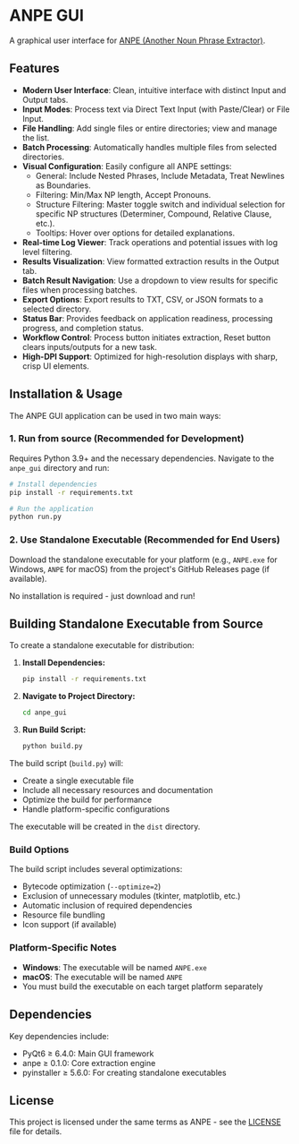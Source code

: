 # ANPE GUI

A graphical user interface for [ANPE (Another Noun Phrase Extractor)](https://github.com/rcverse/anpe).

<!-- Optional: Insert Screenshot Here -->
<!-- ![ANPE GUI Screenshot](resources/screenshot.png) -->

## Features

- **Modern User Interface**: Clean, intuitive interface with distinct Input and Output tabs.
- **Input Modes**: Process text via Direct Text Input (with Paste/Clear) or File Input.
- **File Handling**: Add single files or entire directories; view and manage the list.
- **Batch Processing**: Automatically handles multiple files from selected directories.
- **Visual Configuration**: Easily configure all ANPE settings:
    - General: Include Nested Phrases, Include Metadata, Treat Newlines as Boundaries.
    - Filtering: Min/Max NP length, Accept Pronouns.
    - Structure Filtering: Master toggle switch and individual selection for specific NP structures (Determiner, Compound, Relative Clause, etc.).
    - Tooltips: Hover over options for detailed explanations.
- **Real-time Log Viewer**: Track operations and potential issues with log level filtering.
- **Results Visualization**: View formatted extraction results in the Output tab.
- **Batch Result Navigation**: Use a dropdown to view results for specific files when processing batches.
- **Export Options**: Export results to TXT, CSV, or JSON formats to a selected directory.
- **Status Bar**: Provides feedback on application readiness, processing progress, and completion status.
- **Workflow Control**: Process button initiates extraction, Reset button clears inputs/outputs for a new task.
- **High-DPI Support**: Optimized for high-resolution displays with sharp, crisp UI elements.

## Installation & Usage

The ANPE GUI application can be used in two main ways:

### 1. Run from source (Recommended for Development)

Requires Python 3.9+ and the necessary dependencies. Navigate to the `anpe_gui` directory and run:

```bash
# Install dependencies
pip install -r requirements.txt

# Run the application
python run.py
```

### 2. Use Standalone Executable (Recommended for End Users)

Download the standalone executable for your platform (e.g., `ANPE.exe` for Windows, `ANPE` for macOS) from the project's GitHub Releases page (if available).

No installation is required - just download and run!

## Building Standalone Executable from Source

To create a standalone executable for distribution:

1. **Install Dependencies:**
   ```bash
   pip install -r requirements.txt
   ```

2. **Navigate to Project Directory:**
   ```bash
   cd anpe_gui
   ```

3. **Run Build Script:**
   ```bash
   python build.py
   ```

The build script (`build.py`) will:
- Create a single executable file
- Include all necessary resources and documentation
- Optimize the build for performance
- Handle platform-specific configurations

The executable will be created in the `dist` directory.

### Build Options

The build script includes several optimizations:
- Bytecode optimization (`--optimize=2`)
- Exclusion of unnecessary modules (tkinter, matplotlib, etc.)
- Automatic inclusion of required dependencies
- Resource file bundling
- Icon support (if available)

### Platform-Specific Notes

- **Windows**: The executable will be named `ANPE.exe`
- **macOS**: The executable will be named `ANPE`
- You must build the executable on each target platform separately

## Dependencies

Key dependencies include:
- PyQt6 ≥ 6.4.0: Main GUI framework
- anpe ≥ 0.1.0: Core extraction engine
- pyinstaller ≥ 5.6.0: For creating standalone executables

## License

This project is licensed under the same terms as ANPE - see the [LICENSE](../LICENSE) file for details. 